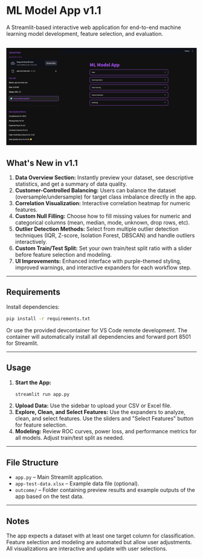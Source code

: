 # ML Model App v1.1

A Streamlit-based interactive web application for end-to-end machine learning model development, feature selection, and evaluation.

![Main View](outcome/main.png)
---

## What's New in v1.1

1. **Data Overview Section:** Instantly preview your dataset, see descriptive statistics, and get a summary of data quality.
2. **Customer-Controlled Balancing:** Users can balance the dataset (oversample/undersample) for target class imbalance directly in the app.
3. **Correlation Visualization:** Interactive correlation heatmap for numeric features.
4. **Custom Null Filling:** Choose how to fill missing values for numeric and categorical columns (mean, median, mode, unknown, drop rows, etc).
5. **Outlier Detection Methods:** Select from multiple outlier detection techniques (IQR, Z-score, Isolation Forest, DBSCAN) and handle outliers interactively.
6. **Custom Train/Test Split:** Set your own train/test split ratio with a slider before feature selection and modeling.
7. **UI Improvements:** Enhanced interface with purple-themed styling, improved warnings, and interactive expanders for each workflow step.
---

## Requirements


Install dependencies:

```sh
pip install -r requirements.txt
```

Or use the provided devcontainer for VS Code remote development. The container will automatically install all dependencies and forward port 8501 for Streamlit.

---

## Usage

1. **Start the App:**
    ```sh
    streamlit run app.py
    ```
2. **Upload Data:** Use the sidebar to upload your CSV or Excel file.
3. **Explore, Clean, and Select Features:** Use the expanders to analyze, clean, and select features. Use the sliders and "Select Features" button for feature selection.
4. **Modeling:** Review ROC curves, power loss, and performance metrics for all models. Adjust train/test split as needed.

---

## File Structure

- `app.py` – Main Streamlit application.
- `app-test-data.xlsx` – Example data file (optional).
- `outcome/` – Folder containing preview results and example outputs of the app based on the test data.

---

## Notes

The app expects a dataset with at least one target column for classification.
Feature selection and modeling are automated but allow user adjustments.
All visualizations are interactive and update with user selections.